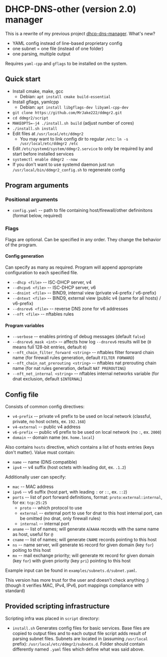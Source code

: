 # DHCP-DNS-other (version 2.0) manager

This is a rewrite of my previous project [dhcp-dns-manager](https://github.com/MrJake222/dhcp_dns_manager).
What's new?
- YAML config instead of line-based proprietary config
- one subnet = one file (instead of one folder)
- one parsing, multiple output

Requires `yaml-cpp` and `gflags` to be installed on the system.

## Quick start
- Install cmake, make, gcc
    - Debian: `apt install cmake build-essential`
- Install gflags, yamlcpp
    - Debian: `apt install libgflags-dev libyaml-cpp-dev`
- `git clone https://github.com/MrJake222/ddmgr2.git`
- `cd ddmgr2/script`
- `MAKEOPTS=-j4 ./install.sh build` (adjust number of cores)
- `./install.sh install`
- Edit files at `/usr/local/etc/ddmgr2`
    - You may want to link config dir to regular `/etc`:
      `ln -s /usr/local/etc/ddmgr2 /etc`
- Edit `/etc/systemd/system/ddmgr2.service` to only be required by and
  start before installed services
- `systemctl enable ddmgr2 --now`
- If you don't want to use systemd daemon just run `/usr/local/bin/ddmgr2_config.sh`
  to regenerate config

## Program arguments
### Positional arguments
* `config.yaml` -- path to file containing host/firewall/other defininitons (format below, required)

### Flags
Flags are optional. Can be specified in any order. They change the behavior of the program.

#### Config generation
Can specify as many as required. Program will append appropriate configuration
to each specified file.
* `--dhcp <file>` -- ISC-DHCP server, v4
* `--dhcpv6 <file>` -- ISC-DHCP server, v6
* `--dnsint <file>` -- BIND9, internal view (private v4-prefix / v6-prefix)
* `--dntext <file>` -- BIND9, external view (public v4 (same for all hosts) / v6-prefix)
* `--dnsrev6 <file>` -- reverse DNS zone for v6 addresses
* `--nft <file>` -- nftables rules

#### Program variables
* `--verbose` -- enables printing of debug messages (default `false`)
* `--dnsrev6_mask <int>` -- affects how log `--dnsrev6` results will be (`0` means full 128-bit entries, default `0`)
* `--nft_chain_filter_forward <string>` -- nftables filter forward chain name (for firewall rules generation, default `FILTER FORWARD`)
* `--nft_chain_nat_prerouting <string>` -- nftables nat prerouting chain name (for nat rules generation, default `NAT PREROUTING`)
* `--nft_net_internal <string>` -- nftables internal networks variable (for dnat exclusion, default `$INTERNAL`)

## Config file
Consists of common config directives:
* `v4-prefix` -- private v4 prefix to be used on local network (classful, private, no host octets, ex. `192.168`)
* `v4-external` -- public v4 address
* `v6-prefix` -- public v6 prefix to be used on local network (no `:`, ex. `2000`)
* `domain` -- domain name (ex. `home.local`)

Also contains `hosts` directive, which contains a list of hosts entries (keys don't matter).
Value must contain:
* `name` -- name (DNS compatible)
* `ipv4` -- v4 suffix (host octets with leading dot, ex. `.1.2`)

Additionally user can specify:
* `mac` -- MAC address
* `ipv6` -- v6 suffix (host part, with leading `:` or `::`, ex. `::2`)
* `ports` -- list of port forward definitions, format: `proto:external:internal`, for ex: `tcp:25:25`
    * `proto` -- which protocol to use
    * `external` -- external port to use for dnat to this host internal port, can be omitted (no dnat, only firewall rules)
    * `internal` -- internal port
* `aname` -- list of names; will generate `A`/`AAAA` records with the same name as host, useful for `@`
* `cname` -- list of names; will generate `CNAME` records pointing to this host
* `ns` -- name server, will generate `NS` record for given domain (key `for`) poiting to this host
* `mx` -- mail exchange priority; will generate `MX` record for given domain (key `for`) with given priority (key `pri`) pointing to this host

Example input can be found in `examples/subnets.d/subnet.yaml`.

This version has more trust for the user and doesn't check anything ;)
(though it verifies MAC, IPv4, IPv6, port mappings compliance with standard)

## Provided scripting infrastructure
Scripting infra was placed in `script` directory:
* `install.sh`
Generates config files for basic services. Base files are copied to output files
and to each output file script adds result of parsing subnet files.
Subnets are located in (assuming `/usr/local` prefix): `/usr/local/etc/ddmgr2/subnets.d`.
Folder should contain differently named `.yaml` files which define what was said above.
